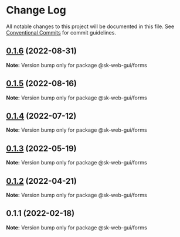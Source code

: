 # Change Log

All notable changes to this project will be documented in this file.
See [Conventional Commits](https://conventionalcommits.org) for commit guidelines.

## [0.1.6](https://github.com/Sundsvallskommun/web-shared-components/compare/@sk-web-gui/forms@0.1.5...@sk-web-gui/forms@0.1.6) (2022-08-31)

**Note:** Version bump only for package @sk-web-gui/forms





## [0.1.5](https://github.com/Sundsvallskommun/web-shared-components/compare/@sk-web-gui/forms@0.1.4...@sk-web-gui/forms@0.1.5) (2022-08-16)

**Note:** Version bump only for package @sk-web-gui/forms





## [0.1.4](https://github.com/Sundsvallskommun/web-shared-components/compare/@sk-web-gui/forms@0.1.3...@sk-web-gui/forms@0.1.4) (2022-07-12)

**Note:** Version bump only for package @sk-web-gui/forms





## [0.1.3](https://github.com/Sundsvallskommun/web-shared-components/compare/@sk-web-gui/forms@0.1.2...@sk-web-gui/forms@0.1.3) (2022-05-19)

**Note:** Version bump only for package @sk-web-gui/forms





## [0.1.2](https://github.com/Sundsvallskommun/web-shared-components/compare/@sk-web-gui/forms@0.1.1...@sk-web-gui/forms@0.1.2) (2022-04-21)

**Note:** Version bump only for package @sk-web-gui/forms





## 0.1.1 (2022-02-18)

**Note:** Version bump only for package @sk-web-gui/forms
